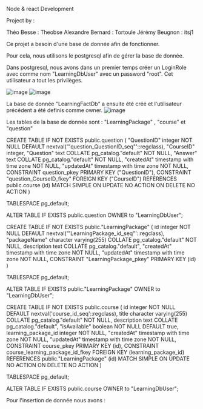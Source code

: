 Node & react Development

Project by :

Théo Besse : Theobse
Alexandre Bernard : Tortoule
Jérémy Beugnon : itsj1


Ce projet a besoin d'une base de donnée afin de fonctionner. 

Pour cela, nous utilisons le postgresql afin de gérer la base de donnée.

Dans postgresql, nous avons dans un premier temps créer un LoginRole avec comme nom "LearningDbUser" avec un password "root".
Cet utilisateur a tout les privilèges.

![image](https://github.com/Theobse/Learning-Webapp/assets/149503355/d5d505e1-2119-4dac-8a73-a805ff818005)
![image](https://github.com/Theobse/Learning-Webapp/assets/149503355/4202b5f4-95c7-441a-b59f-329e8f19f034)

La base de donnée "LearningFactDb" a ensuite été créé et l'utilisateur précédent a été definis comme owner.
![image](https://github.com/Theobse/Learning-Webapp/assets/149503355/255da5e7-c74f-4cc5-9d7b-484b96551a97)

Les tables de la base de donnée sont : "LearningPackage" , "course" et "question"

CREATE TABLE IF NOT EXISTS public.question
(
    "QuestionID" integer NOT NULL DEFAULT nextval('"question_QuestionID_seq"'::regclass),
    "CourseID" integer,
    "Question" text COLLATE pg_catalog."default" NOT NULL,
    "Answer" text COLLATE pg_catalog."default" NOT NULL,
    "createdAt" timestamp with time zone NOT NULL,
    "updatedAt" timestamp with time zone NOT NULL,
    CONSTRAINT question_pkey PRIMARY KEY ("QuestionID"),
    CONSTRAINT "question_CourseID_fkey" FOREIGN KEY ("CourseID")
        REFERENCES public.course (id) MATCH SIMPLE
        ON UPDATE NO ACTION
        ON DELETE NO ACTION
)

TABLESPACE pg_default;

ALTER TABLE IF EXISTS public.question
    OWNER to "LearningDbUser";


CREATE TABLE IF NOT EXISTS public."LearningPackage"
(
    id integer NOT NULL DEFAULT nextval('"LearningPackage_id_seq"'::regclass),
    "packageName" character varying(255) COLLATE pg_catalog."default" NOT NULL,
    description text COLLATE pg_catalog."default",
    "createdAt" timestamp with time zone NOT NULL,
    "updatedAt" timestamp with time zone NOT NULL,
    CONSTRAINT "LearningPackage_pkey" PRIMARY KEY (id)
)

TABLESPACE pg_default;

ALTER TABLE IF EXISTS public."LearningPackage"
    OWNER to "LearningDbUser";

CREATE TABLE IF NOT EXISTS public.course
(
    id integer NOT NULL DEFAULT nextval('course_id_seq'::regclass),
    title character varying(255) COLLATE pg_catalog."default" NOT NULL,
    description text COLLATE pg_catalog."default",
    "isAvailable" boolean NOT NULL DEFAULT true,
    learning_package_id integer NOT NULL,
    "createdAt" timestamp with time zone NOT NULL,
    "updatedAt" timestamp with time zone NOT NULL,
    CONSTRAINT course_pkey PRIMARY KEY (id),
    CONSTRAINT course_learning_package_id_fkey FOREIGN KEY (learning_package_id)
        REFERENCES public."LearningPackage" (id) MATCH SIMPLE
        ON UPDATE NO ACTION
        ON DELETE NO ACTION
)

TABLESPACE pg_default;

ALTER TABLE IF EXISTS public.course
    OWNER to "LearningDbUser";

Pour l'insertion de donnée nous avons : 



    
